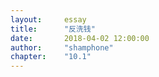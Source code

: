 ```yaml
---
layout:     essay
title:      "反洗钱"
date:       2018-04-02 12:00:00
author:     "shamphone"
chapter:	"10.1"
---
```


